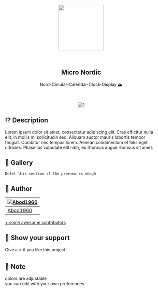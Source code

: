 <p align="center">
    <img src="https://i.imgur.com/xDQfTqK.png" width = 150rem/>
</p>
<br>
<h2 align="center"> <b>Micro Nordic</b> </h2>
<p align="center">Nord-Circular-Calendar-Clock-Display 🏔</p>
<br>
<div align="center">
  
![1](https://i.imgur.com/2l0E1PD.png)

</div>

## ⁉ Description
Lorem ipsum dolor sit amet, consectetur adipiscing elit. Cras efficitur nulla elit, in mollis mi sollicitudin sed. Aliquam auctor mauris lobortis tempor feugiat. Curabitur nec tempus lorem. Aenean condimentum et felis eget ultricies. Phasellus vulputate elit nibh, eu rhoncus augue rhoncus sit amet.

## 🎴 Gallery

```Delet this section if the preview is enogh```
  
## 👥 Author




[![Abod1960](https://avatars.githubusercontent.com/u/79435005?v=4)](https://github.com/Abod1960) |
--- |
[Abod1960](https://github.com/Abod1960) |


[+ some awesome contributors](https://github.com/Micro-Nordic/Nord-Circular-Calendar-Clock-Display/graphs/contributors)
  
## 🌟 Show your support

Give a ⭐️ if you like this project!
  
## 📝 Note

colors are adjustable<br>
you can edit with your own preferences
